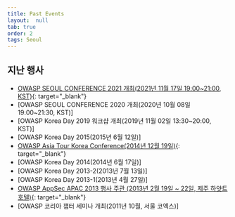 ```yaml
---
title: Past Events
layout:  null
tab: true
order: 2
tags: Seoul
---
```



## 지난 행사

- [OWASP SEOUL CONFERENCE 2021 개최(2021년 11월 17일 19:00\~21:00, KST)](https://owasp.org/www-chapter-seoul/#div-event2021){: target="_blank"}
- [OWASP SEOUL CONFERENCE 2020 개최(2020년 10월 08일 19:00\~21:30, KST)]
- [OWASP Korea Day 2019 워크샵 개최(2019년 11월 02일 13:30\~20:00, KST)]
- [OWASP Korea Day 2015(2015년 6월 12일)]
- [OWASP Asia Tour Korea Conference(2014년 12월 19일)](https://www.owasp.org/index.php/AsiaTour2014#tab=Seoul){: target="_blank"}
- [OWASP Korea Day 2014(2014년 6월 17일)]
- [OWASP Korea Day 2013-2(2013년 7월 13일)]
- [OWASP Korea Day 2013-1(2013년 4월 27일)]
- [OWASP AppSec APAC 2013 행사 주관 (2013년 2월 19일 \~ 22일, 제주 하얏트 호텔)](https://www.owasp.org/index.php/AppSecAsiaPac2013){: target="_blank"}
- [OWASP 코리아 챕터 세미나 개최(2011년 10월, 서울 코엑스)]
